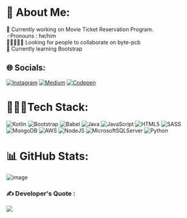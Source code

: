 # 💫 About Me:
🔭 Currently working on Movie Ticket Reservation Program.<br>
♂️Pronouns : he/him<br>🧑🏻‍🤝‍🧑🏻 Looking for people to collaborate on byte-pcb <br>💮 Currently learning Bootstrap


## 🌐 Socials:
[![Instagram](https://img.shields.io/badge/Instagram-%23E4405F.svg?logo=Instagram&logoColor=white)](https://instagram.com/this.meowtosis) [![Medium](https://img.shields.io/badge/Medium-12100E?logo=medium&logoColor=white)](https://medium.com/@hypertextcoder ) [![Codepen](https://img.shields.io/badge/Codepen-000000?style=for-the-badge&logo=codepen&logoColor=white)](https://codepen.io/Abhinav-Gupta-the-looper ) 

# 👨🏻‍💻Tech Stack:
![Kotlin](https://img.shields.io/badge/kotlin-%237F52FF.svg?style=for-the-badge&logo=kotlin&logoColor=white) ![Bootstrap](https://img.shields.io/badge/bootstrap-%238511FA.svg?style=for-the-badge&logo=bootstrap&logoColor=white) ![Babel](https://img.shields.io/badge/Babel-F9DC3e?style=for-the-badge&logo=babel&logoColor=black) ![Java](https://img.shields.io/badge/java-%23ED8B00.svg?style=for-the-badge&logo=openjdk&logoColor=white) ![JavaScript](https://img.shields.io/badge/javascript-%23323330.svg?style=for-the-badge&logo=javascript&logoColor=%23F7DF1E) ![HTML5](https://img.shields.io/badge/html5-%23E34F26.svg?style=for-the-badge&logo=html5&logoColor=white) ![SASS](https://img.shields.io/badge/SASS-hotpink.svg?style=for-the-badge&logo=SASS&logoColor=white) ![MongoDB](https://img.shields.io/badge/MongoDB-%234ea94b.svg?style=for-the-badge&logo=mongodb&logoColor=white) ![AWS](https://img.shields.io/badge/AWS-%23FF9900.svg?style=for-the-badge&logo=amazon-aws&logoColor=white) ![NodeJS](https://img.shields.io/badge/node.js-6DA55F?style=for-the-badge&logo=node.js&logoColor=white) ![MicrosoftSQLServer](https://img.shields.io/badge/Microsoft%20SQL%20Server-CC2927?style=for-the-badge&logo=microsoft%20sql%20server&logoColor=white) ![Python](https://img.shields.io/badge/python-3670A0?style=for-the-badge&logo=python&logoColor=ffdd54)
# 📊 GitHub Stats:
![image](https://github-readme-stats.vercel.app/api/top-langs/?username=HypertextCoder&layout=compact&langs_count=8&hide_border=true&title_color=000000&icon_color=000000&text_color=000000&bg_color=ffffff)

### ✍️  Developer's Quote :
![](https://encrypted-tbn0.gstatic.com/images?q=tbn:ANd9GcSnuozHKCeVcI_RCwDvi2cIRTEF3Z9oR2fcP2EgeJh4iVl2DVNnyND-FZqw&s=10)
